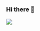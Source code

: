 ### Hi there 👋
<img align="center" src="https://github-readme-stats.vercel.app/api/top-langs/?username=rsm0128" />
